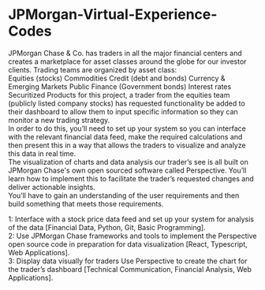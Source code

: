 # JPMorgan-Virtual-Experience-Codes
JPMorgan Chase & Co. has traders in all the major financial centers and creates a marketplace for asset classes around the globe for our investor clients. Trading teams are organized by asset class:  
Equities (stocks) Commodities Credit (debt and bonds) Currency & Emerging Markets Public Finance (Government bonds) Interest rates Securitized Products for this project, a trader from the equities team (publicly listed company stocks) has requested functionality be added to their dashboard to allow them to input specific information so they can monitor a new trading strategy.  
In order to do this, you’ll need to set up your system so you can interface with the relevant financial data feed, make the required calculations and then present this in a way that allows the traders to visualize and analyze this data in real time.  
The visualization of charts and data analysis our trader’s see is all built on JPMorgan Chase's own open sourced software called Perspective. You’ll learn how to implement this to facilitate the trader’s requested changes and deliver actionable insights.  
You’ll have to gain an understanding of the user requirements and then build something that meets those requirements. 

1: Interface with a stock price data feed and set up your system for analysis of the data [Financial Data, Python, Git, Basic Programming].  
2: Use JPMorgan Chase frameworks and tools to implement the Perspective open source code in preparation for data visualization [React, Typescript, Web Applications].  
3: Display data visually for traders Use Perspective to create the chart for the trader’s dashboard [Technical Communication, Financial Analysis, Web Applications].
